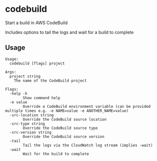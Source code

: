 # codebuild

Start a build in AWS CodeBuild

Includes options to tail the logs and wait for a build to complete

## Usage

```text
Usage:
  codebuild [flags] project

Args:
  project string
	The name of the CodeBuild project

Flags:
  -help -h
    	Show command help
  -e value
    	Override a CodeBuild environment variable (can be provided multiple times e.g. -e NAME=value -e ANOTHER_NAME=value)
  -src-location string
    	Override the CodeBuild source location
  -src-type string
    	Override the CodeBuild source type
  -src-version string
    	Override the CodeBuild source version
  -tail
    	Tail the logs via the CloudWatch log stream (implies -wait)
  -wait
    	Wait for the build to complete
```
